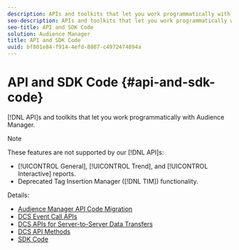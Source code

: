 ```yaml
---
description: APIs and toolkits that let you work programmatically with Audience Manager.
seo-description: APIs and toolkits that let you work programmatically with Audience Manager.
seo-title: API and SDK Code
solution: Audience Manager
title: API and SDK Code
uuid: bf801e84-f914-4efd-8807-c4972474894a
---
```


# API and SDK Code {#api-and-sdk-code}

[!DNL API]s and toolkits that let you work programmatically with Audience Manager.

>[!NOTE]
>
>These features are not supported by our [!DNL API]s:
>
>* [!UICONTROL General], [!UICONTROL Trend], and [!UICONTROL Interactive] reports.
>* Deprecated Tag Insertion Manager ([!DNL TIM]) functionality.

Details:

* [Audience Manager API Code Migration](api-swagger-migration.md)
* [DCS Event Call APIs](dcs-intro/dcs-event-calls/dcs-event-calls.md)
* [DCS APIs for Server-to-Server Data Transfers](dcs-intro/dcs-s2s/dcs-s2s.md)
* [DCS API Methods](dcs-intro/dcs-api-reference/dcs-api-methods.md)
* [SDK Code](/help/using/api/aam-sdk.md)
